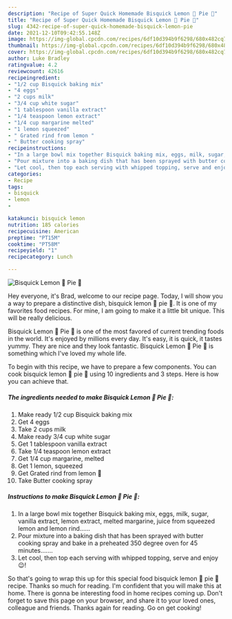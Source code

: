 ```yaml
---
description: "Recipe of Super Quick Homemade Bisquick Lemon 🍋 Pie 🥧"
title: "Recipe of Super Quick Homemade Bisquick Lemon 🍋 Pie 🥧"
slug: 4342-recipe-of-super-quick-homemade-bisquick-lemon-pie
date: 2021-12-10T09:42:55.148Z
image: https://img-global.cpcdn.com/recipes/6df10d394b9f6298/680x482cq70/bisquick-lemon-pie-recipe-main-photo.jpg
thumbnail: https://img-global.cpcdn.com/recipes/6df10d394b9f6298/680x482cq70/bisquick-lemon-pie-recipe-main-photo.jpg
cover: https://img-global.cpcdn.com/recipes/6df10d394b9f6298/680x482cq70/bisquick-lemon-pie-recipe-main-photo.jpg
author: Luke Bradley
ratingvalue: 4.2
reviewcount: 42616
recipeingredient:
- "1/2 cup Bisquick baking mix"
- "4 eggs"
- "2 cups milk"
- "3/4 cup white sugar"
- "1 tablespoon vanilla extract"
- "1/4 teaspoon lemon extract"
- "1/4 cup margarine melted"
- "1 lemon squeezed"
- " Grated rind from lemon "
- " Butter cooking spray"
recipeinstructions:
- "In a large bowl mix together Bisquick baking mix, eggs, milk, sugar, vanilla extract, lemon extract, melted margarine, juice from squeezed lemon and lemon rind......"
- "Pour mixture into a baking dish that has been sprayed with butter cooking spray and bake in a preheated 350 degree oven for 45 minutes......."
- "Let cool, then top each serving with whipped topping, serve and enjoy 😉!"
categories:
- Recipe
tags:
- bisquick
- lemon
- 

katakunci: bisquick lemon  
nutrition: 185 calories
recipecuisine: American
preptime: "PT15M"
cooktime: "PT58M"
recipeyield: "1"
recipecategory: Lunch

---
```



![Bisquick Lemon 🍋 Pie 🥧](https://img-global.cpcdn.com/recipes/6df10d394b9f6298/680x482cq70/bisquick-lemon-pie-recipe-main-photo.jpg)

Hey everyone, it's Brad, welcome to our recipe page. Today, I will show you a way to prepare a distinctive dish, bisquick lemon 🍋 pie 🥧. It is one of my favorites food recipes. For mine, I am going to make it a little bit unique. This will be really delicious.



Bisquick Lemon 🍋 Pie 🥧 is one of the most favored of current trending foods in the world. It's enjoyed by millions every day. It's easy, it is quick, it tastes yummy. They are nice and they look fantastic. Bisquick Lemon 🍋 Pie 🥧 is something which I've loved my whole life.


To begin with this recipe, we have to prepare a few components. You can cook bisquick lemon 🍋 pie 🥧 using 10 ingredients and 3 steps. Here is how you can achieve that.

<!--inarticleads1-->

##### The ingredients needed to make Bisquick Lemon 🍋 Pie 🥧:

1. Make ready 1/2 cup Bisquick baking mix
1. Get 4 eggs
1. Take 2 cups milk
1. Make ready 3/4 cup white sugar
1. Get 1 tablespoon vanilla extract
1. Take 1/4 teaspoon lemon extract
1. Get 1/4 cup margarine, melted
1. Get 1 lemon, squeezed
1. Get  Grated rind from lemon 🍋
1. Take  Butter cooking spray




<!--inarticleads2-->

##### Instructions to make Bisquick Lemon 🍋 Pie 🥧:

1. In a large bowl mix together Bisquick baking mix, eggs, milk, sugar, vanilla extract, lemon extract, melted margarine, juice from squeezed lemon and lemon rind......
1. Pour mixture into a baking dish that has been sprayed with butter cooking spray and bake in a preheated 350 degree oven for 45 minutes.......
1. Let cool, then top each serving with whipped topping, serve and enjoy 😉!




So that's going to wrap this up for this special food bisquick lemon 🍋 pie 🥧 recipe. Thanks so much for reading. I'm confident that you will make this at home. There is gonna be interesting food in home recipes coming up. Don't forget to save this page on your browser, and share it to your loved ones, colleague and friends. Thanks again for reading. Go on get cooking!
